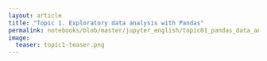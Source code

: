```yaml
---
layout: article
title: "Topic 1. Exploratory data analysis with Pandas"
permalink: notebooks/blob/master/jupyter_english/topic01_pandas_data_analysis/topic1_pandas_data_analysis.ipynb
image:
  teaser: topic1-teaser.png
---
```




